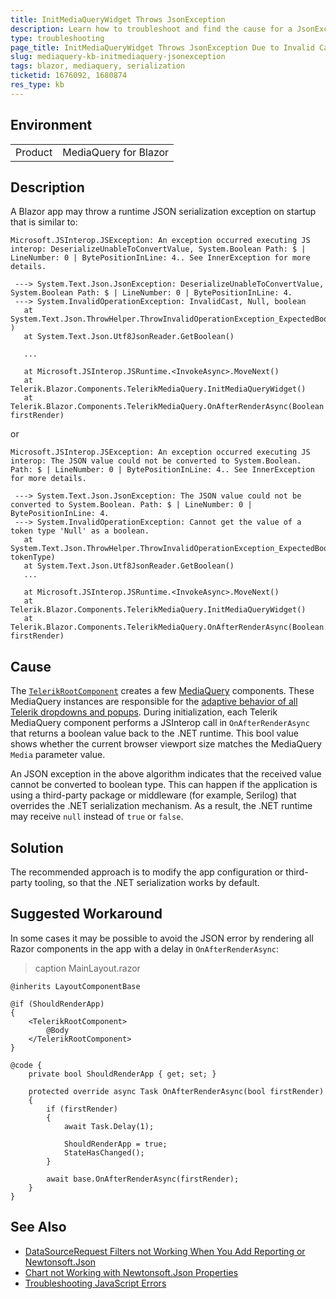 ```yaml
---
title: InitMediaQueryWidget Throws JsonException
description: Learn how to troubleshoot and find the cause for a JsonException that may be thrown by the Telerik InitMediaQueryWidget method.
type: troubleshooting
page_title: InitMediaQueryWidget Throws JsonException Due to Invalid Cast
slug: mediaquery-kb-initmediaquery-jsonexception
tags: blazor, mediaquery, serialization
ticketid: 1676092, 1680874
res_type: kb
---
```


## Environment

<table>
    <tbody>
        <tr>
            <td>Product</td>
            <td>
                MediaQuery for Blazor
            </td>
        </tr>
    </tbody>
</table>

## Description

A Blazor app may throw a runtime JSON serialization exception on startup that is similar to:

```HTML.skip-repl
Microsoft.JSInterop.JSException: An exception occurred executing JS interop: DeserializeUnableToConvertValue, System.Boolean Path: $ | LineNumber: 0 | BytePositionInLine: 4.. See InnerException for more details.

 ---> System.Text.Json.JsonException: DeserializeUnableToConvertValue, System.Boolean Path: $ | LineNumber: 0 | BytePositionInLine: 4.
 ---> System.InvalidOperationException: InvalidCast, Null, boolean
   at System.Text.Json.ThrowHelper.ThrowInvalidOperationException_ExpectedBoolean(JsonTokenType )
   at System.Text.Json.Utf8JsonReader.GetBoolean()

   ...

   at Microsoft.JSInterop.JSRuntime.<InvokeAsync>.MoveNext()
   at Telerik.Blazor.Components.TelerikMediaQuery.InitMediaQueryWidget()
   at Telerik.Blazor.Components.TelerikMediaQuery.OnAfterRenderAsync(Boolean firstRender)
```

or

```HTML.skip-repl
Microsoft.JSInterop.JSException: An exception occurred executing JS interop: The JSON value could not be converted to System.Boolean. Path: $ | LineNumber: 0 | BytePositionInLine: 4.. See InnerException for more details.

 ---> System.Text.Json.JsonException: The JSON value could not be converted to System.Boolean. Path: $ | LineNumber: 0 | BytePositionInLine: 4.
 ---> System.InvalidOperationException: Cannot get the value of a token type 'Null' as a boolean.
   at System.Text.Json.ThrowHelper.ThrowInvalidOperationException_ExpectedBoolean(JsonTokenType tokenType)
   at System.Text.Json.Utf8JsonReader.GetBoolean()
   ...

   at Microsoft.JSInterop.JSRuntime.<InvokeAsync>.MoveNext()
   at Telerik.Blazor.Components.TelerikMediaQuery.InitMediaQueryWidget()
   at Telerik.Blazor.Components.TelerikMediaQuery.OnAfterRenderAsync(Boolean firstRender)
```

## Cause

The [`TelerikRootComponent`](slug:rootcomponent-overview) creates a few [MediaQuery](slug:mediaquery-overview) components. These MediaQuery instances are responsible for the [adaptive behavior of all Telerik dropdowns and popups](slug:adaptive-rendering). During initialization, each Telerik MediaQuery component performs a JSInterop call in `OnAfterRenderAsync` that returns a boolean value back to the .NET runtime. This bool value shows whether the current browser viewport size matches the MediaQuery `Media` parameter value.

An JSON exception in the above algorithm indicates that the received value cannot be converted to boolean type. This can happen if the application is using a third-party package or middleware (for example, Serilog) that overrides the .NET serialization mechanism. As a result, the .NET runtime may receive `null` instead of `true` or `false`.

## Solution

The recommended approach is to modify the app configuration or third-party tooling, so that the .NET serialization works by default.

## Suggested Workaround

In some cases it may be possible to avoid the JSON error by rendering all Razor components in the app with a delay in `OnAfterRenderAsync`:

>caption MainLayout.razor

````RAZOR.skip-repl
@inherits LayoutComponentBase

@if (ShouldRenderApp)
{
    <TelerikRootComponent>
        @Body
    </TelerikRootComponent>
}

@code {
    private bool ShouldRenderApp { get; set; }

    protected override async Task OnAfterRenderAsync(bool firstRender)
    {
        if (firstRender)
        {
            await Task.Delay(1);

            ShouldRenderApp = true;
            StateHasChanged();
        }

        await base.OnAfterRenderAsync(firstRender);
    }
}
````

## See Also

* [DataSourceRequest Filters not Working When You Add Reporting or Newtonsoft.Json](slug:common-kb-newtonsoft-breaks-datasourcerequest-serialization)
* [Chart not Working with Newtonsoft.Json Properties](slug:chart-kb-newtonsoft-seialization-settings)
* [Troubleshooting JavaScript Errors](slug:troubleshooting-js-errors)
